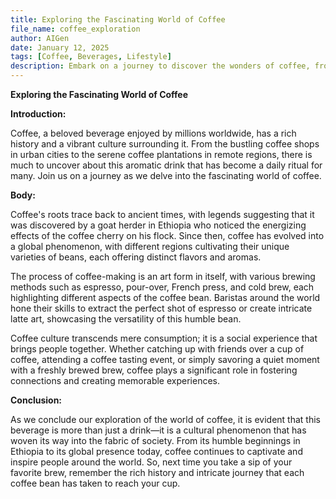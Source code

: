 ```yaml
---
title: Exploring the Fascinating World of Coffee
file_name: coffee_exploration
author: AIGen
date: January 12, 2025
tags: [Coffee, Beverages, Lifestyle]
description: Embark on a journey to discover the wonders of coffee, from its origins to brewing methods and cultural significance.
---
```


**Exploring the Fascinating World of Coffee**

**Introduction:**

Coffee, a beloved beverage enjoyed by millions worldwide, has a rich history and a vibrant culture surrounding it. From the bustling coffee shops in urban cities to the serene coffee plantations in remote regions, there is much to uncover about this aromatic drink that has become a daily ritual for many. Join us on a journey as we delve into the fascinating world of coffee.

**Body:**

Coffee's roots trace back to ancient times, with legends suggesting that it was discovered by a goat herder in Ethiopia who noticed the energizing effects of the coffee cherry on his flock. Since then, coffee has evolved into a global phenomenon, with different regions cultivating their unique varieties of beans, each offering distinct flavors and aromas.

The process of coffee-making is an art form in itself, with various brewing methods such as espresso, pour-over, French press, and cold brew, each highlighting different aspects of the coffee bean. Baristas around the world hone their skills to extract the perfect shot of espresso or create intricate latte art, showcasing the versatility of this humble bean.

Coffee culture transcends mere consumption; it is a social experience that brings people together. Whether catching up with friends over a cup of coffee, attending a coffee tasting event, or simply savoring a quiet moment with a freshly brewed brew, coffee plays a significant role in fostering connections and creating memorable experiences.

**Conclusion:**

As we conclude our exploration of the world of coffee, it is evident that this beverage is more than just a drink—it is a cultural phenomenon that has woven its way into the fabric of society. From its humble beginnings in Ethiopia to its global presence today, coffee continues to captivate and inspire people around the world. So, next time you take a sip of your favorite brew, remember the rich history and intricate journey that each coffee bean has taken to reach your cup.